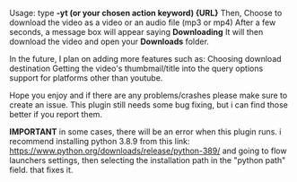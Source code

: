 
Usage:
type **-yt (or your chosen action keyword) {URL}**
Then, Choose to download the video as a video or an audio file (mp3 or mp4)
After a few seconds, a message box will appear saying **Downloading**
It will then download the video and open your **Downloads** folder.

In the future, I plan on adding more features such as:
Choosing download destination
Getting the video's thumbmail/title into the query options
support for platforms other than youtube.


Hope you enjoy and if there are any problems/crashes please make sure to create an issue.
This plugin still needs some bug fixing, but i can find those better if you report them.

**IMPORTANT**
in some cases, there will be an error when this plugin runs. i recommend installing python 3.8.9 from this link: https://www.python.org/downloads/release/python-389/ and going to flow launchers settings, then selecting the installation path in the "python path" field. that fixes it.
